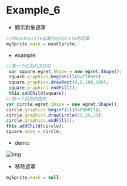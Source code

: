 # Example_6

+ 顯示對象遮罩

```ts
//将maskSprite设置为mySprite的遮罩
mySprite.mask = maskSprite;
```

+ example:

```ts
//画一个红色的正方形
 var square:egret.Shape = new egret.Shape();
 square.graphics.beginFill(0xff0000);
 square.graphics.drawRect(0,0,100,100);
 square.graphics.endFill();
 this.addChild(square);
//画一个蓝色的圆形
var circle:egret.Shape = new egret.Shape();
circle.graphics.beginFill(0x0000ff);
circle.graphics.drawCircle(25,25,25);
circle.graphics.endFill();
this.addChild(circle);
square.mask = circle;
```

+ demo:

![img](http://cdn.dev.egret.com/egret-docs/Engine2D/mask/mask/55a32cdb75779.png)

+ 移除遮罩

```ts
mySprite.mask = null;
```